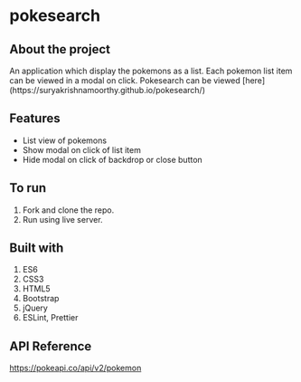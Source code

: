 # pokesearch

## About the project

  
  <p>An application which display the pokemons as a list. Each pokemon list item can be viewed in a modal on click. Pokesearch can be viewed [here](https://suryakrishnamoorthy.github.io/pokesearch/)</p>

## Features

- List view of pokemons
- Show modal on click of list item
- Hide modal on click of backdrop or close button

## To run

  1. Fork and clone the repo.
  2. Run using live server.

## Built with

  1. ES6
  2. CSS3
  3. HTML5
  2. Bootstrap
  3. jQuery
  4. ESLint, Prettier

## API Reference


  https://pokeapi.co/api/v2/pokemon

